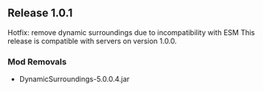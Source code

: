 ## Release 1.0.1

Hotfix: remove dynamic surroundings due to incompatibility with ESM
This release is compatible with servers on version 1.0.0.

### Mod Removals
- DynamicSurroundings-5.0.0.4.jar
